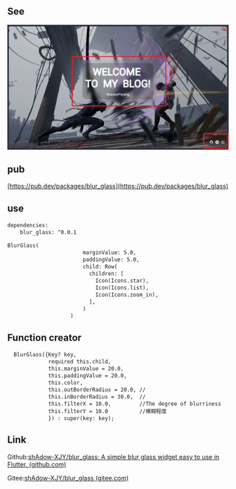 ## See

![Blur Glass - Google Chrome.png](https://github.com/shAdow-XJY/blur_glass/blob/master/example/assets/BlurGlass-GoogleChrome.png)

## pub

[https://pub.dev/packages/blur_glass](https://pub.dev/packages/blur_glass)

## use

```
dependencies:
    blur_glass: ^0.0.1
```

```aidl
BlurGlass(
                        marginValue: 5.0,
                        paddingValue: 5.0,
                        child: Row(
                          children: [
                            Icon(Icons.star),
                            Icon(Icons.list),
                            Icon(Icons.zoom_in),
                          ],
                        )
                    )
```

## Function creator

```
  BlurGlass({Key? key,
             required this.child,
             this.marginValue = 20.0,
             this.paddingValue = 20.0,
             this.color,
             this.outBorderRadius = 20.0, //
             this.inBorderRadius = 30.0,  //
             this.filterX = 10.0,         //The degree of blurriness
             this.filterY = 10.0          //模糊程度
             }) : super(key: key);
```

## Link

Github:[shAdow-XJY/blur_glass: A simple blur glass widget easy to use in Flutter. (github.com)](https://github.com/shAdow-XJY/blur_glass)

Gitee:[shAdow-XJY/blur_glass (gitee.com)](https://gitee.com/shAdowPlusing/blur_glass)